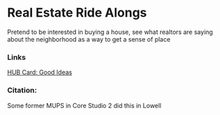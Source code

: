 # Real Estate Ride Alongs

Pretend to be interested in buying a house, see what realtors are saying about the neighborhood as a way to get a sense of place

### Links
[HUB Card: Good Ideas](196_HUB___Good_Ideas.md)

### Citation: 
Some former MUPS in Core Studio 2 did this in Lowell
